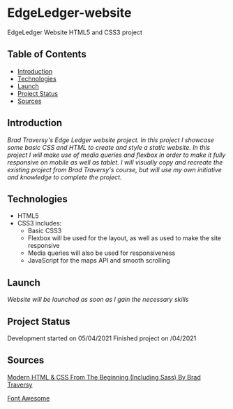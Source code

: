 # EdgeLedger-website
EdgeLedger Website HTML5 and CSS3 project

## Table of Contents

* [Introduction](#Introduction)
* [Technologies](#Technologies)
* [Launch](#Launch)
* [Project Status](#Project-Status)
* [Sources](#Sources)

## Introduction

*Brad Traversy's Edge Ledger website project. In this project I showcase some basic CSS and HTML to create and style a static website. In this project I will make use of media queries and flexbox in order to make it fully responsive on mobile as well as tablet. I will visually copy and recreate the existing project from Brad Traversy's course, but will use my own initiative and knowledge to complete the project.*

## Technologies

* HTML5
* CSS3 includes:
  - Basic CSS3
  - Flexbox will be used for the layout, as well as used to make the site responsive
  - Media queries will also be used for responsiveness
  - JavaScript for the maps API and smooth scrolling

## Launch

*Website will be launched as soon as I gain the necessary skills*

## Project Status

Development started on 05/04/2021
Finished project on /04/2021

## Sources

[Modern HTML & CSS From The Beginning (Including Sass) By Brad Traversy](https://www.udemy.com/course/modern-html-css-from-the-beginning/?referralCode=EB0470C43F3C3E9AA306)

[Font Awesome](https://fontawesome.com/)
